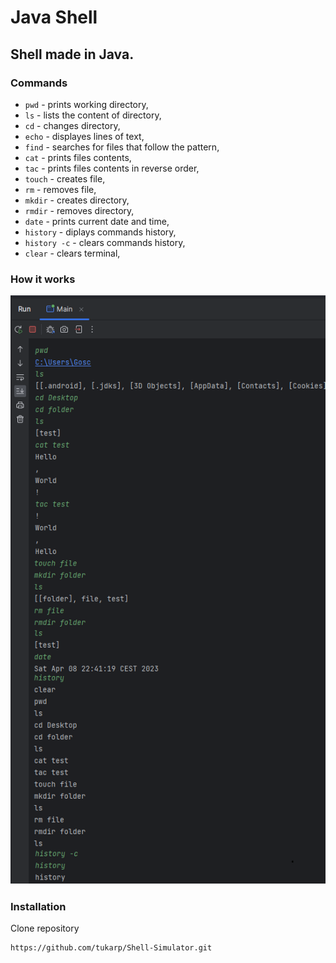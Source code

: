 # Java Shell

## Shell made in Java.

### Commands

- ```pwd``` - prints working directory,
- ```ls``` - lists the content of directory,
- ```cd``` - changes directory,
- ```echo``` - displayes lines of text,
- ```find``` - searches for files that follow the pattern,
- ```cat``` - prints files contents,
- ```tac``` - prints files contents in reverse order,
- ```touch``` - creates file,
- ```rm``` - removes file,
- ```mkdir``` - creates directory,
- ```rmdir``` - removes directory,
- ```date``` - prints current date and time,
- ```history``` - diplays commands history,
- ```history -c``` - clears commands history,
- ```clear``` - clears terminal,

### How it works

![Java Shell](https://github.com/tukarp/Java-Shell/blob/main/Images/Screenshot.png)

### Installation

Clone repository

```
https://github.com/tukarp/Shell-Simulator.git
```
